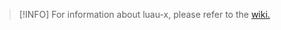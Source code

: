 > [!INFO]
> For information about luau-x, please refer to the [wiki.](https://github.com/Uxianity/luau-x/wiki)
